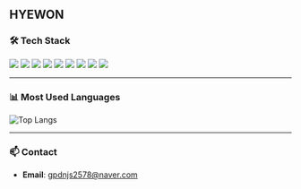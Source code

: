 ## HYEWON

### 🛠 Tech Stack
<p>
  <!-- Java -->
  <img src="https://img.shields.io/badge/Java-007396?style=flat&logo=openjdk&logoColor=white"/>
  <!-- Spring Boot -->
  <img src="https://img.shields.io/badge/Spring%20Boot-6DB33F?style=flat&logo=springboot&logoColor=white"/>
  <!-- JPA -->
  <img src="https://img.shields.io/badge/JPA-59666C?style=flat&logoColor=white"/>
  <!-- MySQL -->
  <img src="https://img.shields.io/badge/MySQL-4479A1?style=flat&logo=mysql&logoColor=white"/>
  <!-- Redis -->
  <img src="https://img.shields.io/badge/Redis-DC382D?style=flat&logo=redis&logoColor=white"/>
  <!-- Docker -->
  <img src="https://img.shields.io/badge/Docker-2496ED?style=flat&logo=docker&logoColor=white"/>
  <!-- Git -->
  <img src="https://img.shields.io/badge/Git-F05032?style=flat&logo=git&logoColor=white"/>
  <!-- GitHub Actions -->
  <img src="https://img.shields.io/badge/GitHub%20Actions-2088FF?style=flat&logo=githubactions&logoColor=white"/>
  <!-- AWS -->
  <img src="https://img.shields.io/badge/AWS-232F3E?style=flat&logo=amazonaws&logoColor=white"/>
</p>

---

### 📊 Most Used Languages
![Top Langs](https://github-readme-stats.vercel.app/api/top-langs/?username=EZRANDO&layout=compact&theme=tokyonight)

---

### 📫 Contact
- **Email**: [gpdnjs2578@naver.com](mailto:your.email@example.com)
